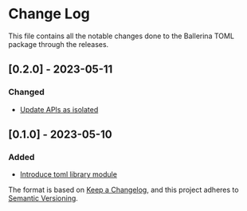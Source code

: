 # Change Log
This file contains all the notable changes done to the Ballerina TOML package through the releases.

## [0.2.0] - 2023-05-11

### Changed
- [Update APIs as isolated](https://github.com/ballerina-platform/ballerina-library/issues/4436)

## [0.1.0] - 2023-05-10

### Added
- [Introduce toml library module](https://github.com/ballerina-platform/ballerina-library/issues/4331)

The format is based on [Keep a Changelog](https://keepachangelog.com/en/1.0.0/), and this project adheres to [Semantic Versioning](https://semver.org/spec/v2.0.0.html).
